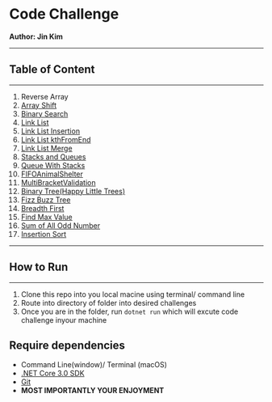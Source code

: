 # Code Challenge

**Author: Jin Kim**

---
## **Table of Content**
---
1. Reverse Array
2. [Array Shift](./challenges/ArrayShift/README.md)
3. [Binary Search](./challenges/BinarySearch/README.md)
4. [Link List](./challenges/Data-Structures/LinkdList/LinkList.md)
5. [Link List Insertion](./challenges/Data-Structures/LinkdList/LinkListTwo.md)
6. [Link List kthFromEnd](./challenges/Data-Structures/LinkdList/LinkListThree.md)
7. [Link List Merge](./challenges/LLMerge/README.md)
8. [Stacks and Queues](./challenges/StacksAndQueues/README.md)
9. [Queue With Stacks](./challenges/QueueWithStacks/README.md)
10. [FIFOAnimalShelter](./challenges/FIFOAnimalShelter/README.md)
11. [MultiBracketValidation](./challenges/MultiBracketValidation/README.md)
12. [Binary Tree(Happy Little Trees)](./challenges/Tree/README.md)
13. [Fizz Buzz Tree](./challenges/FizzBuzzTree/README.md)
14. [Breadth First](./challenges/BreadthFirst/READEME.md)
15. [Find Max Value](./challenges/FindMaxValue/README.md)
16. [Sum of All Odd Number](./challenges/SumOfAllOddNumber/README.md)
17. [Insertion Sort](./challenges/InsertionSort/Blog.md)



---
## How to Run
---
1. Clone this repo into you local macine using terminal/ command line
2. Route into directory of folder into desired challenges
3. Once you are in the folder, run `dotnet run` which will excute code challenge inyour machine

## Require dependencies
- Command Line(window)/ Terminal (macOS)
- [.NET Core 3.0 SDK](https://www.microsoft.com/net/download)
- [Git](https://git-scm.com/)
- **MOST IMPORTANTLY YOUR ENJOYMENT**